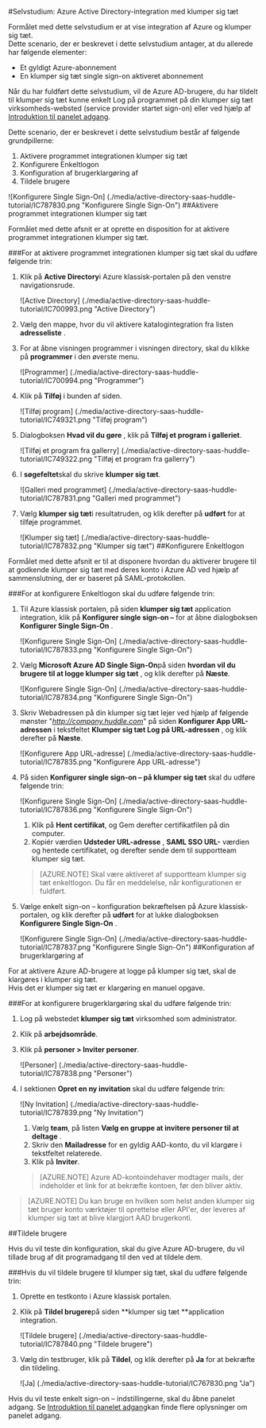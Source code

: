 <properties 
    pageTitle="Selvstudium: Azure Active Directory-integration med klumper sig tæt | Microsoft Azure" 
    description="Lær, hvordan du bruger klumper sig tæt med Azure Active Directory til at aktivere enkeltlogon, automatiseret klargøring og mere!" 
    services="active-directory" 
    authors="jeevansd"  
    documentationCenter="na" 
    manager="femila"/>
<tags 
    ms.service="active-directory" 
    ms.devlang="na" 
    ms.topic="article" 
    ms.tgt_pltfrm="na" 
    ms.workload="identity" 
    ms.date="09/29/2016" 
    ms.author="jeedes" />

#<a name="tutorial-azure-active-directory-integration-with-huddle"></a>Selvstudium: Azure Active Directory-integration med klumper sig tæt
  
Formålet med dette selvstudium er at vise integration af Azure og klumper sig tæt.  
Dette scenario, der er beskrevet i dette selvstudium antager, at du allerede har følgende elementer:

-   Et gyldigt Azure-abonnement
-   En klumper sig tæt single sign-on aktiveret abonnement
  
Når du har fuldført dette selvstudium, vil de Azure AD-brugere, du har tildelt til klumper sig tæt kunne enkelt Log på programmet på din klumper sig tæt virksomheds-websted (service provider startet sign-on) eller ved hjælp af [Introduktion til panelet adgang](active-directory-saas-access-panel-introduction.md).
  
Dette scenario, der er beskrevet i dette selvstudium består af følgende grundpillerne:

1.  Aktivere programmet integrationen klumper sig tæt
2.  Konfigurere Enkeltlogon
3.  Konfiguration af brugerklargøring af
4.  Tildele brugere

![Konfigurere Single Sign-On] (./media/active-directory-saas-huddle-tutorial/IC787830.png "Konfigurere Single Sign-On")
##<a name="enabling-the-application-integration-for-huddle"></a>Aktivere programmet integrationen klumper sig tæt
  
Formålet med dette afsnit er at oprette en disposition for at aktivere programmet integrationen klumper sig tæt.

###<a name="to-enable-the-application-integration-for-huddle-perform-the-following-steps"></a>For at aktivere programmet integrationen klumper sig tæt skal du udføre følgende trin:

1.  Klik på **Active Directory**i Azure klassisk-portalen på den venstre navigationsrude.

    ![Active Directory] (./media/active-directory-saas-huddle-tutorial/IC700993.png "Active Directory")

2.  Vælg den mappe, hvor du vil aktivere katalogintegration fra listen **adresseliste** .

3.  For at åbne visningen programmer i visningen directory, skal du klikke på **programmer** i den øverste menu.

    ![Programmer] (./media/active-directory-saas-huddle-tutorial/IC700994.png "Programmer")

4.  Klik på **Tilføj** i bunden af siden.

    ![Tilføj program] (./media/active-directory-saas-huddle-tutorial/IC749321.png "Tilføj program")

5.  Dialogboksen **Hvad vil du gøre** , klik på **Tilføj et program i galleriet**.

    ![Tilføj et program fra gallerry] (./media/active-directory-saas-huddle-tutorial/IC749322.png "Tilføj et program fra gallerry")

6.  I **søgefeltet**skal du skrive **klumper sig tæt**.

    ![Galleri med programmet] (./media/active-directory-saas-huddle-tutorial/IC787831.png "Galleri med programmet")

7.  Vælg **klumper sig tæt**i resultatruden, og klik derefter på **udført** for at tilføje programmet.

    ![Klumper sig tæt] (./media/active-directory-saas-huddle-tutorial/IC787832.png "Klumper sig tæt")
##<a name="configuring-single-sign-on"></a>Konfigurere Enkeltlogon
  
Formålet med dette afsnit er til at disponere hvordan du aktiverer brugere til at godkende klumper sig tæt med deres konto i Azure AD ved hjælp af sammenslutning, der er baseret på SAML-protokollen.

###<a name="to-configure-single-sign-on-perform-the-following-steps"></a>For at konfigurere Enkeltlogon skal du udføre følgende trin:

1.  Til Azure klassisk portalen, på siden **klumper sig tæt** application integration, klik på **Konfigurer single sign-on –** for at åbne dialogboksen **Konfigurer Single Sign-On** .

    ![Konfigurere Single Sign-On] (./media/active-directory-saas-huddle-tutorial/IC787833.png "Konfigurere Single Sign-On")

2.  Vælg **Microsoft Azure AD Single Sign-On**på siden **hvordan vil du brugere til at logge klumper sig tæt** , og klik derefter på **Næste**.

    ![Konfigurere Single Sign-On] (./media/active-directory-saas-huddle-tutorial/IC787834.png "Konfigurere Single Sign-On")

3.  Skriv Webadressen på din klumper sig tæt lejer ved hjælp af følgende mønster "*http://company.huddle.com*" på siden **Konfigurer App URL-adressen** i tekstfeltet **Klumper sig tæt Log på URL-adressen** , og klik derefter på **Næste**.

    ![Konfigurere App URL-adresse] (./media/active-directory-saas-huddle-tutorial/IC787835.png "Konfigurere App URL-adresse")

4.  På siden **Konfigurer single sign-on – på klumper sig tæt** skal du udføre følgende trin:

    ![Konfigurere Single Sign-On] (./media/active-directory-saas-huddle-tutorial/IC787836.png "Konfigurere Single Sign-On")

    1.  Klik på **Hent certifikat**, og Gem derefter certifikatfilen på din computer.
    2.  Kopiér værdien **Udsteder URL-adresse** , **SAML SSO URL-** værdien og hentede certifikatet, og derefter sende dem til supportteam klumper sig tæt.

    >[AZURE.NOTE] Skal være aktiveret af supportteam klumper sig tæt enkeltlogon.
Du får en meddelelse, når konfigurationen er fuldført.

5.  Vælge enkelt sign-on – konfiguration bekræftelsen på Azure klassisk-portalen, og klik derefter på **udført** for at lukke dialogboksen **Konfigurere Single Sign-On** .

    ![Konfigurere Single Sign-On] (./media/active-directory-saas-huddle-tutorial/IC787837.png "Konfigurere Single Sign-On")
##<a name="configuring-user-provisioning"></a>Konfiguration af brugerklargøring af
  
For at aktivere Azure AD-brugere at logge på klumper sig tæt, skal de klargøres i klumper sig tæt.  
Hvis det er klumper sig tæt er klargøring en manuel opgave.

###<a name="to-configure-user-provisioning-perform-the-following-steps"></a>For at konfigurere brugerklargøring skal du udføre følgende trin:

1.  Log på webstedet **klumper sig tæt** virksomhed som administrator.

2.  Klik på **arbejdsområde**.

3.  Klik på **personer \> Inviter personer**.

    ![Personer] (./media/active-directory-saas-huddle-tutorial/IC787838.png "Personer")

4.  I sektionen **Opret en ny invitation** skal du udføre følgende trin:

    ![Ny Invitation] (./media/active-directory-saas-huddle-tutorial/IC787839.png "Ny Invitation")

    1.  Vælg **team**, på listen **Vælg en gruppe at invitere personer til at deltage** .
    2.  Skriv den **Mailadresse** for en gyldig AAD-konto, du vil klargøre i tekstfeltet relaterede.
    3.  Klik på **Inviter**.

    >[AZURE.NOTE] Azure AD-kontoindehaver modtager mails, der indeholder et link for at bekræfte kontoen, før den bliver aktiv.

>[AZURE.NOTE] Du kan bruge en hvilken som helst anden klumper sig tæt bruger konto værktøjer til oprettelse eller API'er, der leveres af klumper sig tæt at blive klargjort AAD brugerkonti.

##<a name="assigning-users"></a>Tildele brugere
  
Hvis du vil teste din konfiguration, skal du give Azure AD-brugere, du vil tillade brug af dit programadgang til den ved at tildele dem.

###<a name="to-assign-users-to-huddle-perform-the-following-steps"></a>Hvis du vil tildele brugere til klumper sig tæt, skal du udføre følgende trin:

1.  Oprette en testkonto i Azure klassisk portalen.

2.  Klik på **Tildel brugere**på siden **klumper sig tæt **application integration.

    ![Tildele brugere] (./media/active-directory-saas-huddle-tutorial/IC787840.png "Tildele brugere")

3.  Vælg din testbruger, klik på **Tildel**, og klik derefter på **Ja** for at bekræfte din tildeling.

    ![Ja] (./media/active-directory-saas-huddle-tutorial/IC767830.png "Ja")
  
Hvis du vil teste enkelt sign-on – indstillingerne, skal du åbne panelet adgang. Se [Introduktion til panelet adgang](active-directory-saas-access-panel-introduction.md)kan finde flere oplysninger om panelet adgang.